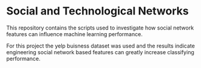 # Social and Technological Networks

This repository contains the scripts used to investigate how social network features can influence machine learning performance.

For this project the yelp buisness dataset was used and the results indicate engineering social network based features can greatly increase classifying performance.
